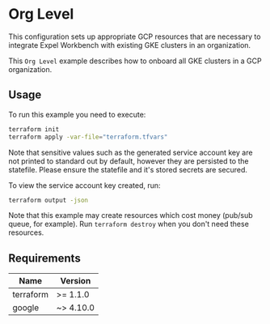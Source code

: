 # Org Level

This configuration sets up appropriate GCP resources that are necessary to integrate Expel Workbench with existing GKE clusters in an organization.

This `Org Level` example describes how to onboard all GKE clusters in a GCP organization.

## Usage


To run this example you need to execute:

```bash
terraform init
terraform apply -var-file="terraform.tfvars"
```

Note that sensitive values such as the generated service account key are not printed to standard out by default, however they are persisted to the statefile. Please ensure the statefile and it's stored secrets are secured.

 To view the service account key created, run:

```bash
terraform output -json
```

Note that this example may create resources which cost money (pub/sub queue, for example). Run `terraform destroy` when you don't need these resources.

## Requirements

| Name | Version |
|------|---------|
| terraform | >= 1.1.0 |
| google | ~> 4.10.0 |